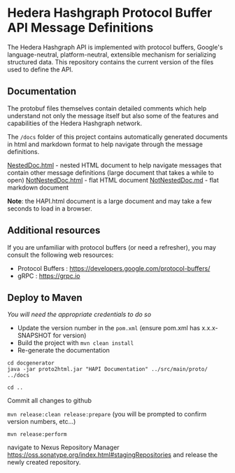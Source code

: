 # Hedera Hashgraph Protocol Buffer API Message Definitions

The Hedera Hashgraph API is implemented with protocol buffers, Google's language-neutral, platform-neutral, extensible mechanism for serializing structured data. This repository contains the current version of the files used to define the API.

## Documentation

The protobuf files themselves contain detailed comments which help understand not only the message itself but also some of the features and capabilities of the Hedera Hashgraph network.

The `/docs` folder of this project contains automatically generated documents in html and markdown format to help navigate through the message definitions.

[NestedDoc.html](https://github.com/hashgraph/hedera-protobuf/blob/master/docs/NestedDoc.html) - nested HTML document to help navigate messages that contain other message definitions (large document that takes a while to open)
[NotNestedDoc.html](https://github.com/hashgraph/hedera-protobuf/blob/master/docs/NotNestedDoc.html) - flat HTML document
[NotNestedDoc.md](https://github.com/hashgraph/hedera-protobuf/blob/master/docs/NotNestedDoc.md) - flat markdown document

__Note__: the HAPI.html document is a large document and may take a few seconds to load in a browser.

## Additional resources

If you are unfamiliar with protocol buffers (or need a refresher), you may consult the following web resources:

- Protocol Buffers : https://developers.google.com/protocol-buffers/
- gRPC : https://grpc.io

## Deploy to Maven

*You will need the appropriate credentials to do so*

- Update the version number in the `pom.xml` (ensure pom.xml has x.x.x-SNAPSHOT for version)
- Build the project with `mvn clean install`
- Re-generate the documentation

```shell
cd docgenerator
java -jar proto2html.jar "HAPI Documentation" ../src/main/proto/ ../docs
```

```shell
cd ..
```

Commit all changes to github

`mvn release:clean release:prepare` (you will be prompted to confirm version numbers, etc...)

`mvn release:perform`

navigate to Nexus Repository Manager https://oss.sonatype.org/index.html#stagingRepositories and release the newly created repository.
